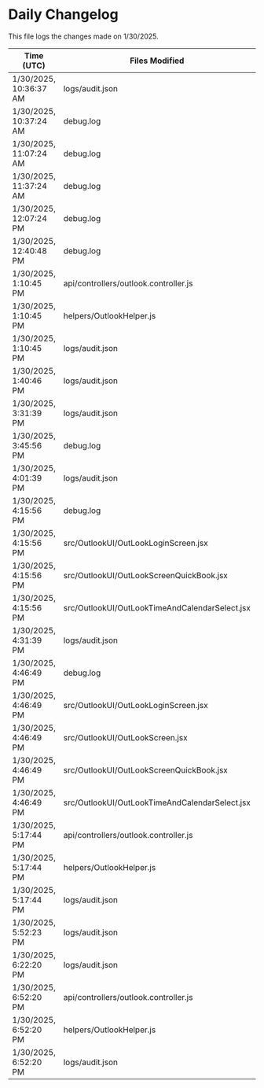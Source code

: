 # Daily Changelog

This file logs the changes made on 1/30/2025.

| Time (UTC)             | Files Modified                    | Changes (Addition/Deletion) |
|------------------------|-----------------------------------|-----------------------------|
| 1/30/2025, 10:36:37 AM | logs/audit.json | 5 Additions & 5 Deletions |
| 1/30/2025, 10:37:24 AM | debug.log | 3 Additions & 0 Deletions|
| 1/30/2025, 11:07:24 AM | debug.log | 3 Additions & 0 Deletions|
| 1/30/2025, 11:37:24 AM | debug.log | 3 Additions & 0 Deletions|
| 1/30/2025, 12:07:24 PM | debug.log | 3 Additions & 0 Deletions|
| 1/30/2025, 12:40:48 PM | debug.log | 12 Additions & 0 Deletions|
| 1/30/2025, 1:10:45 PM | api/controllers/outlook.controller.js | 1 Additions & 1 Deletions|
| 1/30/2025, 1:10:45 PM | helpers/OutlookHelper.js | 1 Additions & 1 Deletions|
| 1/30/2025, 1:10:45 PM | logs/audit.json | 5 Additions & 5 Deletions|
| 1/30/2025, 1:40:46 PM | logs/audit.json | 5 Additions & 5 Deletions|
| 1/30/2025, 3:31:39 PM | logs/audit.json | 5 Additions & 5 Deletions|
| 1/30/2025, 3:45:56 PM | debug.log | 6 Additions & 0 Deletions|
| 1/30/2025, 4:01:39 PM | logs/audit.json | 5 Additions & 5 Deletions|
| 1/30/2025, 4:15:56 PM | debug.log | 6 Additions & 0 Deletions|
| 1/30/2025, 4:15:56 PM | src/OutlookUI/OutLookLoginScreen.jsx | 1 Additions & 1 Deletions|
| 1/30/2025, 4:15:56 PM | src/OutlookUI/OutLookScreenQuickBook.jsx | 22 Additions & 7 Deletions|
| 1/30/2025, 4:15:56 PM | src/OutlookUI/OutLookTimeAndCalendarSelect.jsx | 0 Additions & 0 Deletions|
| 1/30/2025, 4:31:39 PM | logs/audit.json | 5 Additions & 5 Deletions|
| 1/30/2025, 4:46:49 PM | debug.log | 6 Additions & 0 Deletions|
| 1/30/2025, 4:46:49 PM | src/OutlookUI/OutLookLoginScreen.jsx | 1 Additions & 1 Deletions|
| 1/30/2025, 4:46:49 PM | src/OutlookUI/OutLookScreen.jsx | 7 Additions & 3 Deletions|
| 1/30/2025, 4:46:49 PM | src/OutlookUI/OutLookScreenQuickBook.jsx | 23 Additions & 8 Deletions|
| 1/30/2025, 4:46:49 PM | src/OutlookUI/OutLookTimeAndCalendarSelect.jsx | 0 Additions & 0 Deletions|
| 1/30/2025, 5:17:44 PM | api/controllers/outlook.controller.js | 1 Additions & 1 Deletions|
| 1/30/2025, 5:17:44 PM | helpers/OutlookHelper.js | 1 Additions & 1 Deletions|
| 1/30/2025, 5:17:44 PM | logs/audit.json | 5 Additions & 5 Deletions|
| 1/30/2025, 5:52:23 PM | logs/audit.json | 5 Additions & 5 Deletions|
| 1/30/2025, 6:22:20 PM | logs/audit.json | 5 Additions & 5 Deletions|
| 1/30/2025, 6:52:20 PM | api/controllers/outlook.controller.js | 1 Additions & 1 Deletions|
| 1/30/2025, 6:52:20 PM | helpers/OutlookHelper.js | 1 Additions & 1 Deletions|
| 1/30/2025, 6:52:20 PM | logs/audit.json | 5 Additions & 5 Deletions|
